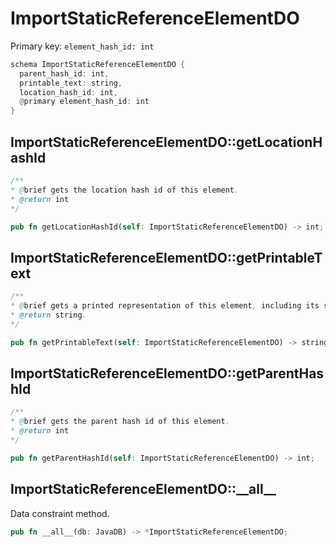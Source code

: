 # ImportStaticReferenceElementDO

Primary key: `element_hash_id: int`

```rust
schema ImportStaticReferenceElementDO {
  parent_hash_id: int,
  printable_text: string,
  location_hash_id: int,
  @primary element_hash_id: int
}
```
## ImportStaticReferenceElementDO::getLocationHashId

```java
/**
* @brief gets the location hash id of this element.
* @return int
*/
```
```rust
pub fn getLocationHashId(self: ImportStaticReferenceElementDO) -> int;
```
## ImportStaticReferenceElementDO::getPrintableText

```java
/**
* @brief gets a printed representation of this element, including its structure where applicable.
* @return string.
*/
```
```rust
pub fn getPrintableText(self: ImportStaticReferenceElementDO) -> string;
```
## ImportStaticReferenceElementDO::getParentHashId

```java
/**
* @brief gets the parent hash id of this element.
* @return int
*/
```
```rust
pub fn getParentHashId(self: ImportStaticReferenceElementDO) -> int;
```
## ImportStaticReferenceElementDO::\_\_all\_\_

Data constraint method.

```rust
pub fn __all__(db: JavaDB) -> *ImportStaticReferenceElementDO;
```
